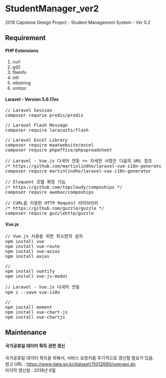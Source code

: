 # StudentManager_ver2
2018 Capstone Design Project - Student Management System -  Ver 0.2

## Requirement
#### PHP Extensions
1. curl
2. gd2
3. fileinfo
4. intl
5. mbstring
6. xmlrpc

#### Laravel - Version 5.6.17ex
<pre>
// Laravel Session
composer requrie predis/predis

// Laravel Flash Message
composer require laracasts/flash

// Laravel Excel Library
composer require maatwebsite/excel
composer require phpoffice/phpspreadsheet

// Laravel - Vue.js 다국어 연동 => 자세한 사항은 다음의 URL 참조
/* https://github.com/martinlindhe/laravel-vue-i18n-generator */
composer require martinlindhe/laravel-vue-i18n-generator

// Eloquent 모델 확장 기능 
/* https://github.com/topclaudy/compoships */
composer require awobaz/compoships

// CURL을 이용한 HTTP Request 라이브러리
/* https://github.com/guzzle/guzzle */
composer require guzzlehttp/guzzle
</pre>

#### Vue.js
<pre>
// Vue.js 사용을 위한 최소한의 설치
npm install vue         
npm install vue-route
npm install vue-axios
npm install axios

// 
npm install vuetify
npm install vue-js-modal

// Laravel - Vue.js 다국어 연동 
npm i --save vue-i18n

// 
npm install moment
npm install vue-chart-js
npm install vue-chartjs
</pre>

## Maintenance

#### 국가공휴일 데이터 획득 권한 갱신
국가공휴일 데이터 획득을 위해서, 서비스 요청키를 주기적으로 갱신할 필요가 있음.<br>
참고 URL : https://www.data.go.kr/dataset/15012690/openapi.do<br>
마지막 갱신일 : 2018년 6월
